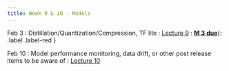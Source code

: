 ```yaml
---
title: Week 9 & 10 - Models   
---
```


Feb 3
: Distillation/Quantization/Compression, TF lite
  : [Lecture 9](../assets/lectures/lecture9/05_model2_compression_techniques.pdf)
: [**M 3 due**](https://harvard-iacs.github.io/2023-AC215/milestone3/){: .label .label-red }

Feb 10
: Model performance monitoring, data drift, or other post release items to be aware of
  : [Lecture 10](../assets/lectures/lecture10/05_model3_performance_monitoring.pdf)